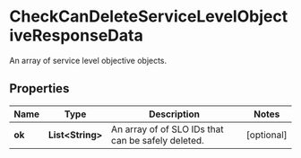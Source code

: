 

# CheckCanDeleteServiceLevelObjectiveResponseData

An array of service level objective objects.
## Properties

Name | Type | Description | Notes
------------ | ------------- | ------------- | -------------
**ok** | **List&lt;String&gt;** | An array of of SLO IDs that can be safely deleted. |  [optional]



